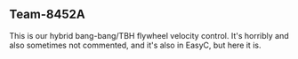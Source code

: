 ## Team-8452A

This is our hybrid bang-bang/TBH flywheel velocity control. It's horribly and also sometimes not commented, and it's also in EasyC, but here it is.
